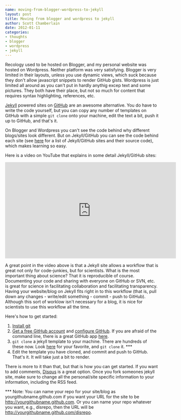```yaml
--- 
name: moving-from-blogger-wordpress-to-jekyll
layout: post
title: Moving from blogger and wordpress to jekyll
author: Scott Chamberlain
date: 2012-01-11
categories: 
- thoughts
- blogger
- wordpress
- jekyll
---
```


Recology used to be hosted on Blogger, and my personal website was hosted on Wordpress.  Neither platform was very satisfying.  Blogger is very limited in their layouts, unless you use dynamic views, which suck because they don't allow javascript snippets to render GitHub gists.  Wordpress is just limited all around as you can't put in hardly anythig excep text and some pictures. They both have their place, but not so much for content that requires syntax highlighting, references, etc. 

[Jekyll][] powered sites on [GitHub][] are an awesome alternative.  You do have to write the code yourself, but you can copy any number of templates on GitHub with a simple `git clone` onto your machine, edit the text a bit, push it up to GitHub, and that's it.  

On Blogger and Wordpress you can't see the code behind why different blogs/sites look different.  But on Jekyll/GitHub you can see the code behind each site (see [here][] for a list of Jekyll/GitHub sites and their source code), which makes learning so easy.  

Here is a video on YouTube that explains in some detail Jekyll/GitHub sites:

<iframe width="560" height="315" src="http://www.youtube.com/embed/7mXeJlFdZ2c" frameborder="0" allowfullscreen></iframe>

A great point in the video above is that a Jekyll site allows a workflow that is great not only for code-junkies, but for scientists.  What is the most important thing about science?  That it is reproducible of course.   Documenting your code and sharing with everyone on GitHub or SVN, etc. is great for science in facilitating collaboration and facilitating transparency.  Having your website/blog on Jekyll fits right in to this workflow (that is, pull down any changes - write/edit something - commit - push to GitHub).  Although this sort of worklow isn't necessary for a blog, it is nice for scientists to use this workflow all the time. 

Here's how to get started:

1. [Install git][git]
2. [Get a free GitHub account][getgithub] and [configure GitHub][configgithug].  If you are afraid of the command line, there is a great GitHub app [here][here3].
3. `git clone` a jekyll template to your machine.  There are hundreds of these now.  Look [here][here2] for your favorite, and `git clone` it. ***
4. Edit the template you have cloned, and commit and push to GitHub.  That's it.  It will take just a bit to render.  

There is more to it than that, but that is how you can get started.  If you want to add comments, [Disqus][] is a great option.  Once you fork someones jekyll site, make sure to change all the personal/site specific information to your information, including the RSS feed. 

*** Note: You can name your repo for your site/blog as yourgithubname.github.com if you want your URL for the site to be http://yourgithubname.github.com.  Or you can name your repo whatever you want, e.g., disrepo, then the URL will be http://yourgithubname.github.com/disrepo. 


[Jekyll]: https://github.com/mojombo/jekyll
[GitHub]: https://github.com/
[here]: https://github.com/mojombo/jekyll/wiki/sites
[git]: http://git-scm.com/
[getgithub]: https://github.com/signup/free
[here2]: https://github.com/mojombo/jekyll/wiki/sites
[here3]: http://mac.github.com/
[configgithug]: http://help.github.com/mac-set-up-git/
[Disqus]: http://disqus.com/